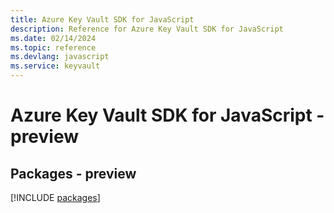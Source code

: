 ```yaml
---
title: Azure Key Vault SDK for JavaScript
description: Reference for Azure Key Vault SDK for JavaScript
ms.date: 02/14/2024
ms.topic: reference
ms.devlang: javascript
ms.service: keyvault
---
```

# Azure Key Vault SDK for JavaScript - preview
## Packages - preview
[!INCLUDE [packages](key-vault-index.md)]